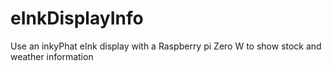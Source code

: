 # eInkDisplayInfo
Use an inkyPhat eInk display with a Raspberry pi Zero W to show stock and weather information
